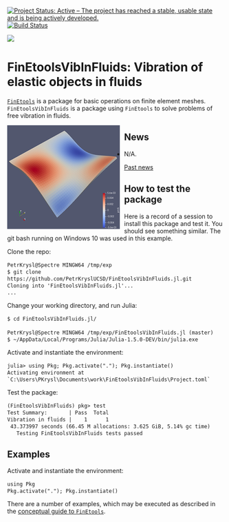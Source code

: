 [![Project Status: Active – The project has reached a stable, usable state and is being actively developed.](http://www.repostatus.org/badges/latest/active.svg)](http://www.repostatus.org/#active)
[![Build Status](https://travis-ci.com/PetrKryslUCSD/FinEtoolsVibInFluids.jl.svg?branch=master)](https://travis-ci.com/PetrKryslUCSD/FinEtoolsVibInFluids.jl)

[![][docs-latest-img]][docs-latest-url]

[docs-latest-img]: https://img.shields.io/badge/docs-latest-blue.svg
[docs-latest-url]: http://petrkryslucsd.github.io/FinEtoolsVibInFluids.jl/latest/

# FinEtoolsVibInFluids: Vibration of elastic objects in fluids

[`FinEtools`](https://github.com/PetrKryslUCSD/FinEtools.jl.git) is a package
for basic operations on finite element meshes. `FinEtoolsVibInFluids` is a package
using `FinEtools` to solve problems of free vibration in fluids.

<img src="Fu_Price_mode5.png"
     alt="Fu, Price clamped plate, vibration mode 5"
     style="width: 100; float: left; margin-right: 10px;" />

## News

- N/A.

[Past news](oldnews.md)

## How to test the package

Here is a record of a session to install this package and test it. You should
see something similar. The git bash running on Windows 10 was used in this
example.

Clone the repo:
```
PetrKrysl@Spectre MINGW64 /tmp/exp
$ git clone https://github.com/PetrKryslUCSD/FinEtoolsVibInFluids.jl.git
Cloning into 'FinEtoolsVibInFluids.jl'...
...
```
Change your working directory, and run Julia:
```
$ cd FinEtoolsVibInFluids.jl/

PetrKrysl@Spectre MINGW64 /tmp/exp/FinEtoolsVibInFluids.jl (master)
$ ~/AppData/Local/Programs/Julia/Julia-1.5.0-DEV/bin/julia.exe
```
Activate and instantiate the environment:
```
julia> using Pkg; Pkg.activate("."); Pkg.instantiate()   
Activating environment at `C:\Users\PKrysl\Documents\work\FinEtoolsVibInFluids\Project.toml`     
```
Test the package:
```
(FinEtoolsVibInFluids) pkg> test
Test Summary:       | Pass  Total     
Vibration in fluids |    1      1     
 43.373997 seconds (66.45 M allocations: 3.625 GiB, 5.14% gc time)    
   Testing FinEtoolsVibInFluids tests passed    
```

## Examples

Activate and instantiate the environment:
```
using Pkg
Pkg.activate("."); Pkg.instantiate()
```

There are a number of examples, which may
be executed as described in the  [conceptual guide to
`FinEtools`](https://petrkryslucsd.github.io/FinEtools.jl/latest).
